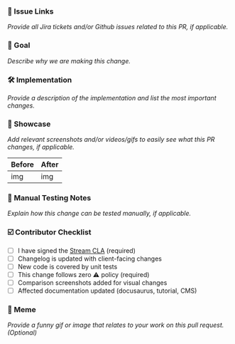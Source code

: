 ### 🔗 Issue Links
_Provide all Jira tickets and/or Github issues related to this PR, if applicable._

### 🎯 Goal

_Describe why we are making this change._

### 🛠 Implementation

_Provide a description of the implementation and list the most important changes._

### 🎨 Showcase

_Add relevant screenshots and/or videos/gifs to easily see what this PR changes, if applicable._

| Before | After |
| ------ | ----- |
|  img   |  img  |

### 🧪 Manual Testing Notes

_Explain how this change can be tested manually, if applicable._

### ☑️ Contributor Checklist

- [ ] I have signed the [Stream CLA](https://docs.google.com/forms/d/e/1FAIpQLScFKsKkAJI7mhCr7K9rEIOpqIDThrWxuvxnwUq2XkHyG154vQ/viewform) (required)
- [ ] Changelog is updated with client-facing changes
- [ ] New code is covered by unit tests
- [ ] This change follows zero ⚠️ policy (required)
- [ ] Comparison screenshots added for visual changes
- [ ] Affected documentation updated (docusaurus, tutorial, CMS)

### 🤡 Meme

_Provide a funny gif or image that relates to your work on this pull request. (Optional)_
